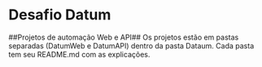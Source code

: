 # Desafio Datum
##Projetos de automação Web e API##
Os projetos estão em pastas separadas (DatumWeb e DatumAPI) dentro da pasta Dataum.
Cada pasta tem seu README.md com as explicações.
